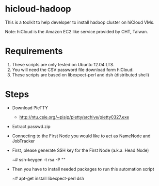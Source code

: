 hicloud-hadoop
==============

This is a toolkit to help developer to install hadoop cluster on hiCloud VMs.

Note: hiCloud is the Amazon EC2 like service provided by CHT, Taiwan.

Requirements
==============

1. These scripts are only tested on Ubuntu 12.04 LTS.
2. You will need the CSV password file download form hiCloud.
3. These scripts are based on libexpect-perl and dsh (distributed shell)

Steps
==============

 * Download PieTTY
   * http://ntu.csie.org/~piaip/pietty/archive/pietty0327.exe
 * Extract passwd.zip
 * Connecting to the First Node you would like to act as NameNode and JobTracker
 * First, please generate SSH key for the First Node (a.k.a. Head Node)

	~# ssh-keygen -t rsa -P ""

 * Then you have to install needed packages to run this automation script

	~# apt-get install libexpect-perl dsh

